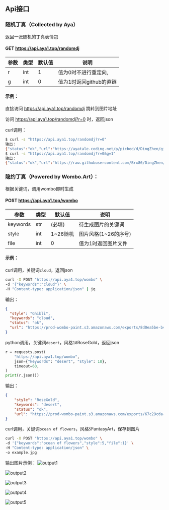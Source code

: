 ## Api接口

### 随机丁真（Collected by Aya）
返回一张随机的丁真表情包
#### GET https://api.aya1.top/randomdj

| 参数 | 类型 | 默认值 | 说明                    |
| ---- | ---- | ------ | ----------------------- |
| r    | int  | 1      | 值为0时不进行重定向,    |
| g    | int  | 0      | 值为1时返回github的直链 |

#### 示例：

直接访问 https://api.aya1.top/randomdj 跳转到图片地址

访问 https://api.aya1.top/randomdj?r=0 时，返回json

curl调用：
```bash
$ curl -s "https://api.aya1.top/randomdj?r=0"
输出：
{"status":"ok","url":"https://ayatale.coding.net/p/picbed/d/DingZhen/git/raw/main/src/917021660f75098cba21f16aa3d7a2ae.jpg"}
$ curl -s "https://api.aya1.top/randomdj?r=0&g=1"
输出：
{"status":"ok","url":"https://raw.githubusercontent.com/Brx86/DingZhen/main/src/87754eabec44cc90ba5c198454871990.jpg"}
```

### 隐约丁真（Powered by Wombo.Art）：
根据关键词，调用wombo即时生成
#### POST https://api.aya1.top/wombo

| 参数     | 类型 | 默认值   | 说明                 |
| -------- | ---- | -------- | -------------------- |
| keywords | str  | (必填)   | 待生成图片的关键词   |
| style    | int  | 1~26随机 | 图片风格(1~26的序号) |
| file     | int  | 0        | 值为1时返回图片文件  |

#### 示例：

curl调用，关键词`cloud`，返回json
```bash
curl -X POST "https://api.aya1.top/wombo" \                   
-d '{"keywords":"cloud"}' \
-H "Content-type: application/json" | jq
```
输出：
```json
{
  "style": "Ghibli",
  "keywords": "cloud",
  "status": "ok",
  "url": "https://prod-wombo-paint.s3.amazonaws.com/exports/8d0ea5be-b4f8-4de5-b510-9aba6d9cfac4/blank_tradingcard.jpg?AWSAccessKeyId=AKIAWGXQXQ6WCOB7PP5J&Signature=9b9%2B8eVegCrkf8T060cQxCOd9Ek%3D&Expires=1663739352"
}
```

python调用，关键词`desert`，风格`18`RoseGold，返回json
```python
r = requests.post(
    "https://api.aya1.top/wombo",
    json={"keywords": "desert", "style": 18},
    timeout=60,
)
print(r.json())
```
输出：
```json
{
    "style": "RoseGold",
    "keywords": "desert",
    "status": "ok",
    "url": "https://prod-wombo-paint.s3.amazonaws.com/exports/67c29cda-b4f3-46ab-982e-a312ae3bbb53/blank_tradingcard.jpg?AWSAccessKeyId=AKIAWGXQXQ6WCOB7PP5J&Signature=6qm%2BS162%2F3bzlg0kEcfCJnOnFIg%3D&Expires=1663741052"
}
```

curl调用，关键词`ocean of flowers`，风格`5`FantasyArt，保存到图片
```bash
curl -X POST "https://api.aya1.top/wombo" \                   
-d '{"keywords":"ocean of flowers","style":5,"file":1}' \
-H "Content-type: application/json" \
-o example.jpg
```
输出图片示例：
![output1](https://bu.dusays.com/2022/06/23/62b4032b4f4e3.jpg)

![output2](https://bu.dusays.com/2022/06/23/62b40a62edea5.jpg)

![output3](https://bu.dusays.com/2022/06/23/62b4067e36afe.jpg)

![output4](https://bu.dusays.com/2022/06/23/62b407163033b.jpg)

![output5](https://bu.dusays.com/2022/06/23/62b409730ad5a.jpg)
